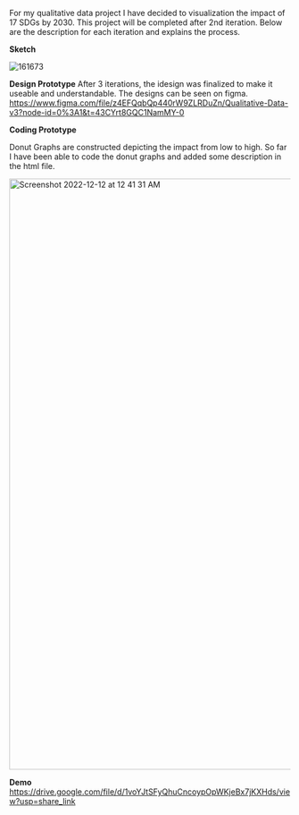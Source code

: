 For my qualitative data project I have decided to visualization the impact of 17 SDGs by 2030. This project will be completed after 2nd iteration. Below are the description for each iteration and explains the process.

**Sketch**

![161673](https://user-images.githubusercontent.com/109235609/196451976-4c0ac5ef-39f0-4c4a-8aa5-20f067a4f713.jpg)

**Design Prototype**
After 3 iterations, the idesign was finalized to make it useable and understandable. The designs can be seen on figma. https://www.figma.com/file/z4EFQqbQp440rW9ZLRDuZn/Qualitative-Data-v3?node-id=0%3A1&t=43CYrt8GQC1NamMY-0


**Coding Prototype**

Donut Graphs are constructed depicting the impact from low to high. So far I have been able to code the donut graphs and added some description in the html file. 

<img width="1057" alt="Screenshot 2022-12-12 at 12 41 31 AM" src="https://user-images.githubusercontent.com/109235609/206968966-14cad9dd-bd0e-481d-be1a-49e53cd28c03.png">


**Demo**
https://drive.google.com/file/d/1voYJtSFyQhuCncoypOpWKjeBx7jKXHds/view?usp=share_link
